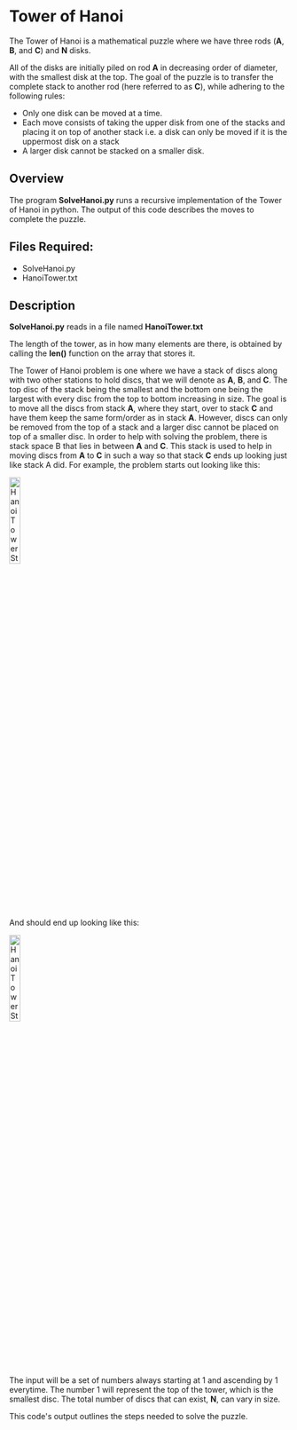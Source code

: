 # Tower of Hanoi
The Tower of Hanoi is a mathematical puzzle where we have three rods (**A**, **B**, and **C**) and **N** disks.

All of the disks are initially piled on rod **A** in decreasing order of diameter, with the smallest disk at the top. The goal of the puzzle is to transfer the complete stack to another rod (here referred to as **C**), while adhering to the following rules:
   - Only one disk can be moved at a time.
   - Each move consists of taking the upper disk from one of the stacks and placing it on top of another stack i.e. a disk can only be moved if it is the uppermost disk on a stack
   - A larger disk cannot be stacked on a smaller disk.

## Overview
The program **SolveHanoi.py** runs a recursive implementation of the Tower of Hanoi in python. The output of this code describes the moves to complete the puzzle. 

## Files Required:
- SolveHanoi.py
- HanoiTower.txt

## Description
**SolveHanoi.py** reads in a file named **HanoiTower.txt**

The length of the tower, as in how many elements are there, is obtained by  calling  the  **len()** function on the array that stores it. 

The Tower of Hanoi problem is one where we have a stack of discs along with two other stations 
to hold discs, that we will denote as **A**, **B**, and **C**. The top disc of the stack being the smallest and 
the bottom one being the largest with every disc from the top to bottom increasing in size. The 
goal is to move all the discs from stack **A**, where they start, over to stack **C** and have them keep 
the same form/order as in stack **A**. However, discs can only be removed from the top of a stack 
and a larger disc cannot be placed on top of a smaller disc. In order to help with solving the 
problem, there is stack space B that lies in between **A** and **C**. This stack is used to help in moving 
discs from **A** to **C** in such a way so  that  stack  **C**  ends up  looking  just like stack A did. For 
example, the problem starts out looking like this: 

<img src="https://i.imgur.com/iefhvrf.png" height="20%" width="20%" alt="Hanoi Tower Steps"/>

And should end up looking like this: 

<img src="https://i.imgur.com/ipdFP9m.png" height="20%" width="20%" alt="Hanoi Tower Steps"/>

The  input  will  be  a  set  of  numbers  always  starting  at  1  and  ascending  by  1  everytime.  The 
number 1 will represent the top of the tower, which is the smallest disc. The total number of discs that can exist, **N**, can vary in size.

This code's output outlines the steps needed to solve the puzzle.


